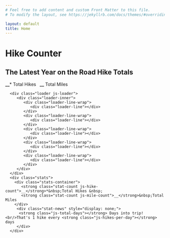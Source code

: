 ```yaml
---
# Feel free to add content and custom Front Matter to this file.
# To modify the layout, see https://jekyllrb.com/docs/themes/#overriding-theme-defaults

layout: default
title: Home
---
```

<h1 >Hike Counter</h1>
<h2> The Latest Year on the Road Hike Totals </h2>

<div class="js-hikeCounter hikeCounter">
   <div class="stats">
        <div class="stats-container">
           <strong class="stat-count js-hike-count">__</strong>*&nbsp;Total Hikes &nbsp;
           <strong class="stat-count js-mile-count">__</strong>&nbsp;Total Miles
        </div>
         <div class="stat-news" style="display: none;">
          <strong class="js-total-days"></strong> Days into trip! <br/>That's 1 hike every <strong class="js-hikes-per-day"></strong> days
         </div>
      </div>
   <div class="grid">
      <ul id="hexGrid">
      </ul>

      <div class="loader js-loader">
         <div class="loader-inner">
            <div class="loader-line-wrap">
               <div class="loader-line"></div>
            </div>
            <div class="loader-line-wrap">
               <div class="loader-line"></div>
            </div>
            <div class="loader-line-wrap">
               <div class="loader-line"></div>
            </div>
            <div class="loader-line-wrap">
               <div class="loader-line"></div>
            </div>
            <div class="loader-line-wrap">
               <div class="loader-line"></div>
            </div>
         </div>
      </div>
      <div class="stats">
        <div class="stats-container">
           <strong class="stat-count js-hike-count">__</strong>*&nbsp;Total Hikes &nbsp;
           <strong class="stat-count js-mile-count">__</strong>&nbsp;Total Miles
        </div>
         <div class="stat-news" style="display: none;">
          <strong class="js-total-days"></strong> Days into trip! <br/>That's 1 hike every <strong class="js-hikes-per-day"></strong> days
         </div>
      </div>

   </div>
</div>

<script id="hike-template"  type="text/x-handlebars-template">
  {% raw %}
    {{#each entities}}
      <li class="hex" style="display: none;">
        <div class="hexIn">
          <a class="hexLink" href="#">
            <div class='img' style='background-image:url({{photo}});'></div>
            <h5 class="demo-headline">{{count}} <br/> {{name}}</h5>
          </a>
        </div>
      </li>
    {{/each}}
  {% endraw %}
</script>

